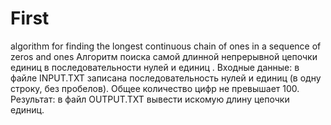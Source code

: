 # First
algorithm for finding the longest continuous chain of ones in a sequence of zeros and ones
Aлгоритм поиска самой длинной непрерывной цепочки единиц в последовательности нулей и единиц .
Входные данные: в файле INPUT.TXT записана последовательность нулей и единиц (в одну строку, без пробелов). 
Общее количество цифр не превышает 100. Результат: в файл OUTPUT.TXT вывести искомую длину цепочки единиц.
